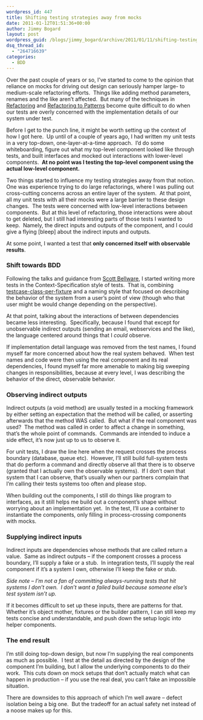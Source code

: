 ```yaml
---
wordpress_id: 447
title: Shifting testing strategies away from mocks
date: 2011-01-12T01:51:36+00:00
author: Jimmy Bogard
layout: post
wordpress_guid: /blogs/jimmy_bogard/archive/2011/01/11/shifting-testing-strategies-away-from-mocks.aspx
dsq_thread_id:
  - "264716639"
categories:
  - BDD
---
```

Over the past couple of years or so, I’ve started to come to the opinion that reliance on mocks for driving out design can seriously hamper large- to medium-scale refactoring efforts.&#160; Things like adding method parameters, renames and the like aren’t affected.&#160; But many of the techniques in [Refactoring](http://www.amazon.com/Refactoring-Improving-Design-Existing-Code/dp/0201485672) and [Refactoring to Patterns](http://www.amazon.com/Refactoring-Patterns-Joshua-Kerievsky/dp/0321213351) become quite difficult to do when our tests are overly concerned with the implementation details of our system under test.

Before I get to the punch line, it might be worth setting up the context of how I got here.&#160; Up until of a couple of years ago, I had written my unit tests in a very top-down, one-layer-at-a-time approach.&#160; I’d do some whiteboarding, figure out what my top-level component looked like through tests, and built interfaces and mocked out interactions with lower-level components.&#160; **At no point was I testing the top-level component using the actual low-level component.**

Two things started to influence my testing strategies away from that notion.&#160; One was experience trying to do large refactorings, where I was pulling out cross-cutting concerns across an entire layer of the system.&#160; At that point, all my unit tests with all their mocks were a large barrier to these design changes.&#160; The tests were concerned with low-level interactions between components.&#160; But at this level of refactoring, those interactions were about to get deleted, but I still had interesting parts of those tests I wanted to keep.&#160; Namely, the direct inputs and outputs of the component, and I could give a flying [bleep] about the indirect inputs and outputs.

At some point, I wanted a test that **only concerned itself with observable results**.

### Shift towards BDD

Following the talks and guidance from [Scott Bellware](http://blog.scottbellware.com/), I started writing more tests in the Context-Specification style of tests.&#160; That is, combining [testcase-class-per-fixture](http://xunitpatterns.com/Testcase%20Class%20per%20Fixture.html) and a naming style that focused on describing the behavior of the system from a user’s point of view (though who that user might be would change depending on the perspective).

At that point, talking about the interactions of between dependencies became less interesting.&#160; Specifically, because I found that except for unobservable indirect outputs (sending an email, webservices and the like), the language centered around things that I _could_ observe.

If implementation detail language was removed from the test names, I found myself far more concerned about how the real system behaved.&#160; When test names and code were then using the real component and its real dependencies, I found myself far more amenable to making big sweeping changes in responsibilities, because at every level, I was describing the behavior of the direct, observable behavior.

### Observing indirect outputs

Indirect outputs (a void method) are usually tested in a mocking framework by either setting an expectation that the method will be called, or asserting afterwards that the method WAS called.&#160; But what if the real component was used?&#160; The method was called in order to affect a change in something, that’s the whole point of commands.&#160; Commands are intended to induce a side effect, it’s now just up to us to observe it.

For unit tests, I draw the line here when the request crosses the process boundary (database, queue etc).&#160; However, I’ll still build full-system tests that do perform a command and directly observe all that there is to observe (granted that I actually own the observable systems).&#160; If I don’t own that system that I can observe, that’s usually when our partners complain that I’m calling their tests systems too often and please stop.

When building out the components, I still do things like program to interfaces, as it still helps me build out a component’s shape without worrying about an implementation yet.&#160; In the test, I’ll use a container to instantiate the components, only filling in process-crossing components with mocks.

### Supplying indirect inputs

Indirect inputs are dependencies whose methods that are called return a value.&#160; Same as indirect outputs – if the component crosses a process boundary, I’ll supply a fake or a stub.&#160; In integration tests, I’ll supply the real component if it’s a system I own, otherwise I’ll keep the fake or stub.

_Side note – I’m not a fan of committing always-running tests that hit systems I don’t own.&#160; I don’t want a failed build because someone else’s test system isn’t up._

If it becomes difficult to set up these inputs, there are patterns for that.&#160; Whether it’s object mother, fixtures or the builder pattern, I can still keep my tests concise and understandable, and push down the setup logic into helper components.

### The end result

I’m still doing top-down design, but now I’m supplying the real components as much as possible.&#160; I test at the detail as directed by the design of the component I’m building, but I allow the underlying components to do their work.&#160; This cuts down on mock setups that don’t actually match what can happen in production – if you use the real deal, you can’t fake an impossible situation.

There are downsides to this approach of which I’m well aware – defect isolation being a big one.&#160; But the tradeoff for an actual safety net instead of a noose makes up for this.